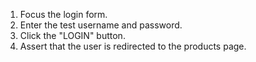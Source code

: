 1. Focus the login form.
2. Enter the test username and password.
3. Click the "LOGIN" button.
4. Assert that the user is redirected to the products page.